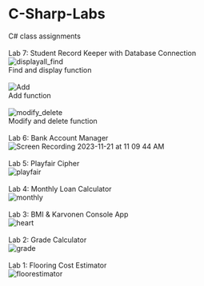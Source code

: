 # C-Sharp-Labs
C# class assignments<br><br>
Lab 7: Student Record Keeper with Database Connection<br>
![displayall_find](https://github.com/margoriordan/C-Sharp-Labs/assets/104601376/b7b278a9-b255-4881-b49d-afc1d226e528)<br>
Find and display function<br><br>
![Add](https://github.com/margoriordan/C-Sharp-Labs/assets/104601376/78f15efd-1db7-4312-949f-b0eaca136ae7)<br>
Add function<br><br>
![modify_delete](https://github.com/margoriordan/C-Sharp-Labs/assets/104601376/041b78a5-6776-4c87-bd69-2d8a8467786a)<br>
Modify and delete function<br><br>
Lab 6: Bank Account Manager<br>
![Screen Recording 2023-11-21 at 11 09 44 AM](https://github.com/margoriordan/C-Sharp-Labs/assets/104601376/c2c70b17-f1cb-4047-af60-e42b9ca849d0)<br><br>
Lab 5: Playfair Cipher<br>
![playfair](https://github.com/margoriordan/C-Sharp-Labs/assets/104601376/000d7a5a-9adf-4065-a6d0-cbebfaeb535c)<br><br>
Lab 4: Monthly Loan Calculator<br>
![monthly](https://github.com/margoriordan/C-Sharp-Labs/assets/104601376/fc7892e6-a0cb-4607-9f15-71abab8bfd0e)<br><br>
Lab 3: BMI & Karvonen Console App<br>
![heart](https://github.com/margoriordan/C-Sharp-Labs/assets/104601376/fc90d100-2af8-46bf-87ec-a33deede160c)<br><br>
Lab 2: Grade Calculator<br>
![grade](https://github.com/margoriordan/C-Sharp-Labs/assets/104601376/1926b9e0-9247-4167-936a-6a86244b0fa2)<br><br>
Lab 1: Flooring Cost Estimator<br>
![floorestimator](https://github.com/margoriordan/C-Sharp-Labs/assets/104601376/a1f77200-a58b-497f-baf1-9e2200f87704)


